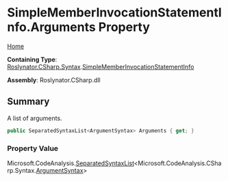 <a name="_Top"></a>

# SimpleMemberInvocationStatementInfo\.Arguments Property

[Home](../../../../../README.md#_Top)

**Containing Type**: [Roslynator.CSharp.Syntax](../../README.md#_Top)\.[SimpleMemberInvocationStatementInfo](../README.md#_Top)

**Assembly**: Roslynator\.CSharp\.dll

## Summary

A list of arguments\.

```csharp
public SeparatedSyntaxList<ArgumentSyntax> Arguments { get; }
```

### Property Value

Microsoft\.CodeAnalysis\.[SeparatedSyntaxList](https://docs.microsoft.com/en-us/dotnet/api/microsoft.codeanalysis.separatedsyntaxlist-1)\<Microsoft\.CodeAnalysis\.CSharp\.Syntax\.[ArgumentSyntax](https://docs.microsoft.com/en-us/dotnet/api/microsoft.codeanalysis.csharp.syntax.argumentsyntax)>

